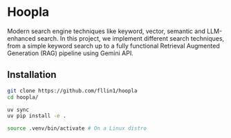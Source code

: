 # Hoopla

Modern search engine techniques like keyword, vector, semantic and LLM-enhanced search. In this project, we implement different search techniques, from a simple keyword search up to a fully functional Retrieval Augmented Generation (RAG) pipeline using Gemini API.


## Installation

```bash
git clone https://github.com/fllin1/hoopla
cd hoopla/

uv sync
uv pip install -e .

source .venv/bin/activate # On a Linux distro
```

```
```

